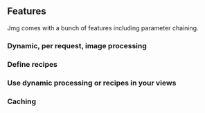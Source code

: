 ## Features

Jmg comes with a bunch of features including parameter chaining.

### Dynamic, per request, image processing

### Define recipes

### Use dynamic processing or recipes in your views

### Caching
